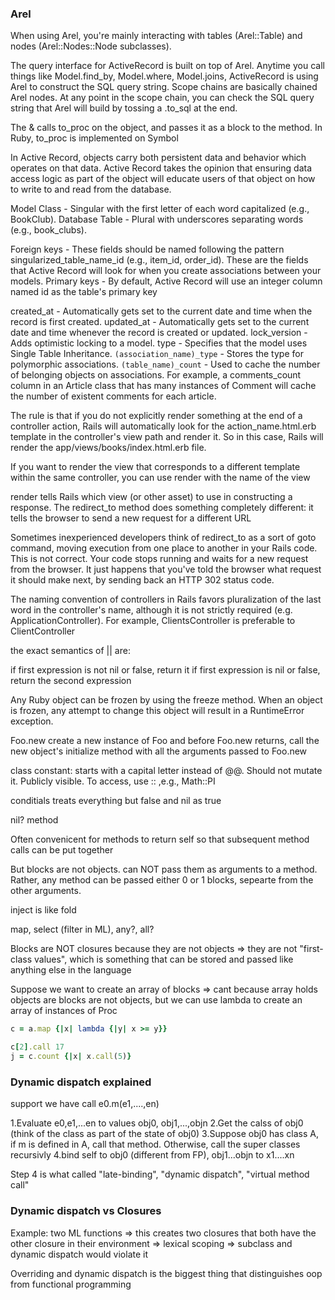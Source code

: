 ### Arel

When using Arel, you're mainly interacting with tables (Arel::Table) and nodes (Arel::Nodes::Node subclasses).

The query interface for ActiveRecord is built on top of Arel. Anytime you call things like Model.find_by, Model.where, Model.joins, ActiveRecord is using Arel to construct the SQL query string. Scope chains are basically chained Arel nodes. At any point in the scope chain, you can check the SQL query string that Arel will build by tossing a .to_sql at the end.




The & calls to_proc on the object, and passes it as a block to the method. In Ruby, to_proc is implemented on Symbol

In Active Record, objects carry both persistent data and behavior which operates on that data. Active Record takes the opinion that ensuring data access logic as part of the object will educate users of that object on how to write to and read from the database.

Model Class - Singular with the first letter of each word capitalized (e.g., BookClub).
Database Table - Plural with underscores separating words (e.g., book_clubs).

Foreign keys - These fields should be named following the pattern singularized_table_name_id (e.g., item_id, order_id). These are the fields that Active Record will look for when you create associations between your models.
Primary keys - By default, Active Record will use an integer column named id as the table's primary key 

created_at - Automatically gets set to the current date and time when the record is first created.
updated_at - Automatically gets set to the current date and time whenever the record is created or updated.
lock_version - Adds optimistic locking to a model.
type - Specifies that the model uses Single Table Inheritance.
`(association_name)_type` - Stores the type for polymorphic associations.
`(table_name)_count` - Used to cache the number of belonging objects on associations. For example, a comments_count column in an Article class that has many instances of Comment will cache the number of existent comments for each article.

The rule is that if you do not explicitly render something at the end of a controller action, Rails will automatically look for the action_name.html.erb template in the controller's view path and render it. So in this case, Rails will render the app/views/books/index.html.erb file.

If you want to render the view that corresponds to a different template within the same controller, you can use render with the name of the view

render tells Rails which view (or other asset) to use in constructing a response. The redirect_to method does something completely different: it tells the browser to send a new request for a different URL

Sometimes inexperienced developers think of redirect_to as a sort of goto command, moving execution from one place to another in your Rails code. This is not correct. Your code stops running and waits for a new request from the browser. It just happens that you've told the browser what request it should make next, by sending back an HTTP 302 status code.

The naming convention of controllers in Rails favors pluralization of the last word in the controller's name, although it is not strictly required (e.g. ApplicationController). For example, ClientsController is preferable to ClientController

the exact semantics of || are:

if first expression is not nil or false, return it
if first expression is nil or false, return the second expression

Any Ruby object can be frozen by using the freeze method. When an object is frozen, any attempt to change this object will result in a RuntimeError exception.

Foo.new create a new instance of Foo and before Foo.new returns, call the new
object's initialize method with all the arguments passed to Foo.new

class constant: starts with a capital letter instead of @@. Should not mutate
it. Publicly visible. To access, use :: ,e.g., Math::PI

conditials treats everything but false and nil as true

nil? method

Often convenicent for methods to return self so that subsequent method calls
can be put together


But blocks are not objects. can NOT pass them as arguments to a method.
Rather, any method can be passed either 0 or 1 blocks, sepearte from the other
arguments.

inject is like fold

map, select (filter in ML), any?, all?

Blocks are NOT closures because they are not objects => they are not
"first-class values", which is something that can be stored and passed like
anything else in the language

Suppose we want to create an array of blocks => cant because array holds
objects are blocks are not objects, but we can use lambda to create an array
of instances of Proc

```ruby
c = a.map {|x| lambda {|y| x >= y}}

c[2].call 17
j = c.count {|x| x.call(5)}

```


### Dynamic dispatch explained

support we have call e0.m(e1,....,en)

1.Evaluate e0,e1,...en to values obj0, obj1,...,objn
2.Get the calss of obj0 (think of the class as part of the state of obj0)
3.Suppose obj0 has class A, if m is defined in A, call that method. Otherwise, call the super classes recursivly
4.bind self to obj0 (different from FP), obj1...objn to x1....xn

Step 4 is what called "late-binding", "dynamic dispatch", "virtual method call"


### Dynamic dispatch vs Closures

Example: two ML functions
=> this creates two closures that both have the other closure in their environment => lexical scoping => subclass and dynamic dispatch would violate it

Overriding and dynamic dispatch is the biggest thing that distinguishes oop from functional programming
